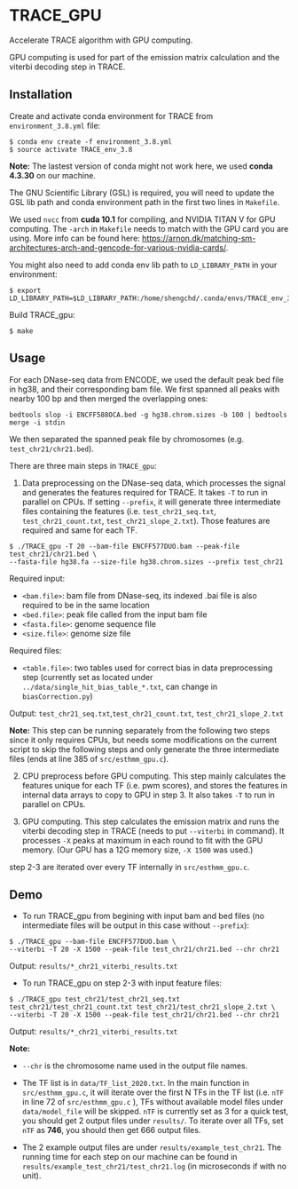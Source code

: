 # TRACE_GPU
Accelerate TRACE algorithm with GPU computing.

GPU computing is used for part of the emission matrix calculation and the viterbi decoding step in TRACE.

## Installation 
Create and activate conda environment for TRACE from ```environment_3.8.yml``` file:
```
$ conda env create -f environment_3.8.yml
$ source activate TRACE_env_3.8
```
**Note:** The lastest version of conda might not work here, we used **conda 4.3.30** on our machine.

The GNU Scientific Library (GSL) is required, you will need to update the GSL lib path and conda environment path in the first two lines in ```Makefile```. 

We used ```nvcc``` from **cuda 10.1** for compiling, and NVIDIA TITAN V for GPU computing. The ```-arch``` in ```Makefile``` needs to match with the GPU card you are using. More info can be found here: https://arnon.dk/matching-sm-architectures-arch-and-gencode-for-various-nvidia-cards/.

You might also need to add conda env lib path to ```LD_LIBRARY_PATH``` in your environment:
```
$ export LD_LIBRARY_PATH=$LD_LIBRARY_PATH:/home/shengchd/.conda/envs/TRACE_env_3.8/lib/
```
Build TRACE_gpu:
```
$ make
```

## Usage
For each DNase-seq data from ENCODE, we used the default peak bed file in hg38, and their corresponding bam file.
We first spanned all peaks with nearby 100 bp and then merged the overlapping ones:
```
bedtools slop -i ENCFF588OCA.bed -g hg38.chrom.sizes -b 100 | bedtools merge -i stdin
```
We then separated the spanned peak file by chromosomes (e.g. ```test_chr21/chr21.bed```).

There are three main steps in ```TRACE_gpu```:

1. Data preprocessing on the DNase-seq data, which processes the signal and generates the features required for TRACE. It takes ```-T``` to run in parallel on CPUs. If setting ```--prefix```, it will generate three intermediate files containing the features (i.e. ```test_chr21_seq.txt```, ```test_chr21_count.txt```, ```test_chr21_slope_2.txt```). Those features are required and same for each TF. 
```
$ ./TRACE_gpu -T 20 --bam-file ENCFF577DUO.bam --peak-file test_chr21/chr21.bed \
--fasta-file hg38.fa --size-file hg38.chrom.sizes --prefix test_chr21
```

Required input: 
* ```<bam.file>```: bam file from DNase-seq, its indexed .bai file is also required to be in the same location
* ```<bed.file>```: peak file called from the input bam file
* ```<fasta.file>```: genome sequence file
* ```<size.file>```: genome size file

Required files:
* ```<table.file>```: two tables used for correct bias in data preprocessing step (currently set as located under ```../data/single_hit_bias_table_*.txt```, can change in ```biasCorrection.py```)

Output: ```test_chr21_seq.txt```,```test_chr21_count.txt```, ```test_chr21_slope_2.txt```

**Note:** This step can be running separately from the following two steps since it only requires CPUs, but needs some modifications on the current script to skip the following steps and only generate the three intermediate files (ends at line 385 of ```src/esthmm_gpu.c```). 

2. CPU preprocess before GPU computing. This step mainly calculates the features unique for each TF (i.e. pwm scores), and stores the features in internal data arrays to copy to GPU in step 3. It also takes ```-T``` to run in parallel on CPUs. 

3. GPU computing. This step calculates the emission matrix and runs the viterbi decoding step in TRACE (needs to put ```--viterbi``` in command). It processes ```-X``` peaks at maximum in each round to fit with the GPU memory. (Our GPU has a 12G memory size, ```-X 1500``` was used.)


step 2-3 are iterated over every TF internally in  ```src/esthmm_gpu.c```.

## Demo
* To run TRACE_gpu from begining with input bam and bed files (no intermediate files will be output in this case without ```--prefix```):
```
$ ./TRACE_gpu --bam-file ENCFF577DUO.bam \ 
--viterbi -T 20 -X 1500 --peak-file test_chr21/chr21.bed --chr chr21
```
Output: ```results/*_chr21_viterbi_results.txt```

* To run TRACE_gpu on step 2-3 with input feature files:
```
$ ./TRACE_gpu test_chr21/test_chr21_seq.txt test_chr21/test_chr21_count.txt test_chr21/test_chr21_slope_2.txt \
--viterbi -T 20 -X 1500 --peak-file test_chr21/chr21.bed --chr chr21
```
Output: ```results/*_chr21_viterbi_results.txt```

**Note:**

* ```--chr``` is the chromosome name used in the output file names.

* The TF list is in ```data/TF_list_2020.txt```. In the main function in ```src/esthmm_gpu.c```, it will iterate over the first N TFs in the TF list (i.e. ```nTF``` in line 72 of ```src/esthmm_gpu.c``` ), TFs without available model files under ```data/model_file``` will be skipped. ```nTF``` is currently set as 3 for a quick test, you should get 2 output files under ```results/```. To iterate over all TFs, set ```nTF``` as **746**, you should then get 666 output files.

* The 2 example output files are under ```results/example_test_chr21```. The running time for each step on our machine can be found in ```results/example_test_chr21/test_chr21.log``` (in microseconds if with no unit).
